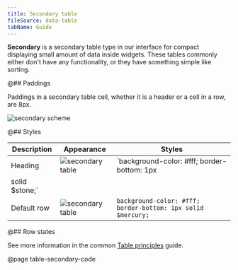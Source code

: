 ```yaml
---
title: Secondary table
fileSource: data-table
tabName: Guide
---
```


**Secondary** is a secondary table type in our interface for compact displaying small amount of data inside widgets. These tables commonly either don't have any functionality, or they have something simple like sorting.

@## Paddings

Paddings in a secondary table cell, whether it is a header or a cell in a row, are 8px.

![secondary scheme](static/secondary-scheme.png)

@## Styles

| Description    | Appearance                                            | Styles                                                       |
| -------------- | ----------------------------------------------------- | ------------------------------------------------------------ |
| Heading        | ![secondary table](static/secondary-table-sorted.png) | `background-color: #fff; border-bottom: 1px                  |
| solid $stone;` |
| Default row    | ![secondary table](static/secondary-table.png)        | `background-color: #fff; border-bottom: 1px solid $mercury;` |

@## Row states

See more information in the common [Table principles](/table-group/table/#a1c3dd) guide.

@page table-secondary-code
